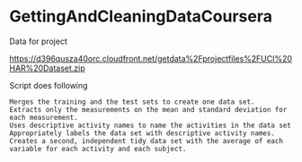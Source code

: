 GettingAndCleaningDataCoursera
==============================
Data for project

https://d396qusza40orc.cloudfront.net/getdata%2Fprojectfiles%2FUCI%20HAR%20Dataset.zip

Script does following

    Merges the training and the test sets to create one data set.
    Extracts only the measurements on the mean and standard deviation for each measurement. 
    Uses descriptive activity names to name the activities in the data set
    Appropriately labels the data set with descriptive activity names. 
    Creates a second, independent tidy data set with the average of each variable for each activity and each subject. 

